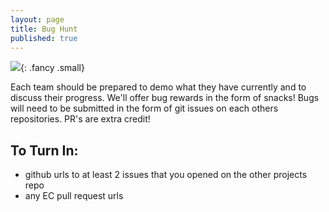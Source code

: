 ```yaml
---
layout: page
title: Bug Hunt
published: true
---
```





![](http://i.giphy.com/gPLD7lIdSo3Pq.gif){: .fancy .small}


Each team should be prepared to demo what they have currently and to discuss their progress. We'll offer bug rewards in the form of snacks! Bugs will need to be submitted in the form of git issues on each others repositories. PR's are extra credit!

## To Turn In:

* github urls to at least 2 issues that you opened on the other projects repo
* any EC pull request urls
